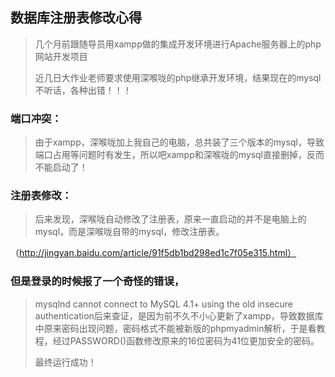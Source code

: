 ## 数据库注册表修改心得

> 几个月前跟随导员用xampp做的集成开发环境进行Apache服务器上的php网站开发项目
>
> 近几日大作业老师要求使用深喉咙的php继承开发环境，结果现在的mysql不听话，各种出错！！！

### 端口冲突：

> 由于xampp，深喉咙加上我自己的电脑，总共装了三个版本的mysql，导致端口占用等问题时有发生，所以吧xampp和深喉咙的mysql直接删掉，反而不能启动了！

### 注册表修改：

> 后来发现，深喉咙自动修改了注册表，原来一直启动的并不是电脑上的mysql，而是深喉咙自带的mysql，修改注册表。

（http://jingyan.baidu.com/article/91f5db1bd298ed1c7f05e315.html）

### 但是登录的时候报了一个奇怪的错误，

> mysqlnd cannot connect to MySQL 4.1+ using the old insecure authentication后来查证，是因为前不久不小心更新了xampp，导致数据库中原来密码出现问题，密码格式不能被新版的phpmyadmin解析，于是看教程，经过PASSWORD()函数修改原来的16位密码为41位更加安全的密码。
>
> 最终运行成功！

